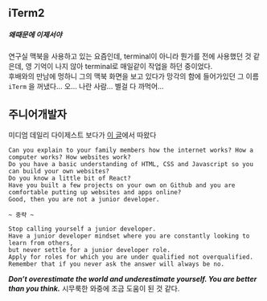 ## iTerm2

##### 왜때문에 이제서야
연구실 맥북을 사용하고 있는 요즘인데, terminal이 아니라 뭔가를 전에 사용했던 것 같은데, 영 기억이 나지 않아 terminal로 매일같이 작업을 하던 중이었다.<br>
후배와의 만남에 멍하니 그의 맥북 화면을 보고 있다가 망각의 함에 들어가있던 그 이름 ```iTerm``` 을 꺼냈다... 오... 나란 사람... 별걸 다 까먹어...<br>




## 주니어개발자

미디엄 데일리 다이제스트 보다가 [이 글](https://hackernoon.com/dont-be-a-junior-developer-608c255b3056)에서 따왔다

    Can you explain to your family members how the internet works? How a computer works? How websites work? 
    Do you have a basic understanding of HTML, CSS and Javascript so you can build your own websites? 
    Do you know a little bit of React? 
    Have you built a few projects on your own on Github and you are comfortable putting up websites and apps online? 
    Good, then you are not a junior developer.
    
    ~ 중략 ~
    
    Stop calling yourself a junior developer. 
    Have a junior developer mindset where you are constantly looking to learn from others, 
    but never settle for a junior developer role. 
    Apply for roles for which you are under qualified not overqualified. 
    Remember that if you never ask the answer will always be no.

***Don’t overestimate the world and underestimate yourself. You are better than you think.***
시무룩한 와중에 조금 도움이 된 것 같다.
